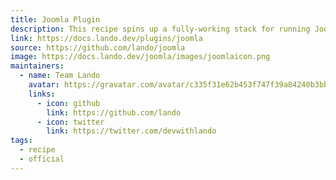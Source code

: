 ```yaml
---
title: Joomla Plugin
description: This recipe spins up a fully-working stack for running Joomla applications.
link: https://docs.lando.dev/plugins/joomla
source: https://github.com/lando/joomla
image: https://docs.lando.dev/joomla/images/joomlaicon.png
maintainers:
  - name: Team Lando
    avatar: https://gravatar.com/avatar/c335f31e62b453f747f39a84240b3bbd
    links:
      - icon: github
        link: https://github.com/lando
      - icon: twitter
        link: https://twitter.com/devwithlando
tags:
  - recipe
  - official
---
```


